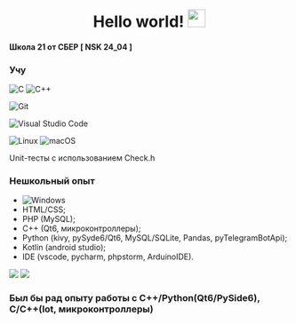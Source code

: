 <h1 align="center">Hello world!
<img src="https://github.com/blackcater/blackcater/raw/main/images/Hi.gif" height="32"/></h1>  

#### Школа 21 от СБЕР [ NSK 24_04 ]

### Учу

![C](https://img.shields.io/badge/c-%2300599C.svg?style=for-the-badge&logo=c&logoColor=white)
![C++](https://img.shields.io/badge/c++-%2300599C.svg?style=for-the-badge&logo=c%2B%2B&logoColor=white)
<!--

![Go](https://img.shields.io/badge/go-%2300ADD8.svg?style=for-the-badge&logo=go&logoColor=white)
![Postgres](https://img.shields.io/badge/postgres-%23316192.svg?style=for-the-badge&logo=postgresql&logoColor=white)
-->
![Git](https://img.shields.io/badge/git-%23F05033.svg?style=for-the-badge&logo=git&logoColor=white)
<!--
![IntelliJ IDEA](https://img.shields.io/badge/IntelliJIDEA-000000.svg?style=for-the-badge&logo=intellij-idea&logoColor=white)
-->
![Visual Studio Code](https://img.shields.io/badge/Visual%20Studio%20Code-0078d7.svg?style=for-the-badge&logo=visual-studio-code&logoColor=white)
<!--
![Python](https://img.shields.io/badge/python-3670A0?style=for-the-badge&logo=python&logoColor=ffdd54)
-->
![Linux](https://img.shields.io/badge/Linux-FCC624?style=for-the-badge&logo=linux&logoColor=black)
![macOS](https://img.shields.io/badge/mac%20os-000000?style=for-the-badge&logo=macos&logoColor=F0F0F0)
<!--
![CMake](https://img.shields.io/badge/CMake-%23008FBA.svg?style=for-the-badge&logo=cmake&logoColor=white)
-->

Unit-тесты с использованием Check.h

### Нешкольный опыт
- ![Windows](https://img.shields.io/badge/windows-000000?style=for-the-badge&logo=windows&logoColor=F0F0F0)
- HTML/CSS;
- PHP (MySQL);
- C++ (Qt6, микроконтроллеры);
- Python (kivy, pySyde6/Qt6, MySQL/SQLite, Pandas, pyTelegramBotApi);
- Kotlin (android studio);
- IDE (vscode, pycharm, phpstorm, ArduinoIDE).

![](https://github-profile-summary-cards.vercel.app/api/cards/most-commit-language?username=vp-174&theme=solarized_dark)
![](https://github-profile-summary-cards.vercel.app/api/cards/repos-per-language?username=vp-174&theme=solarized_dark)

### Был бы рад опыту работы с C++/Python(Qt6/PySide6), C/C++(Iot, микроконтроллеры)

